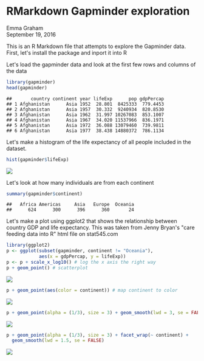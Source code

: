 # RMarkdown Gapminder exploration
Emma Graham  
September 19, 2016  

This is an R Markdown file that attempts to explore the Gapminder data.
First, let's install the package and inport it into R

Let's load the gapminder data and look at the first few rows and columns of the data

```r
library(gapminder)
head(gapminder)
```

```
##       country continent year lifeExp      pop gdpPercap
## 1 Afghanistan      Asia 1952  28.801  8425333  779.4453
## 2 Afghanistan      Asia 1957  30.332  9240934  820.8530
## 3 Afghanistan      Asia 1962  31.997 10267083  853.1007
## 4 Afghanistan      Asia 1967  34.020 11537966  836.1971
## 5 Afghanistan      Asia 1972  36.088 13079460  739.9811
## 6 Afghanistan      Asia 1977  38.438 14880372  786.1134
```

Let's make a histogram of the life expectancy of all people included in the dataset. 


```r
hist(gapminder$lifeExp)
```

![](hw_1_gapminder_exploration_files/figure-html/unnamed-chunk-2-1.png)<!-- -->

Let's look at how many individuals are from each continent


```r
summary(gapminder$continent)
```

```
##   Africa Americas     Asia   Europe  Oceania 
##      624      300      396      360       24
```

Let's make a plot using ggplot2 that shows the relationship between country GDP and life expectancy. This was taken from Jenny Bryan's "care feeding data into R" html file on stat545.com


```r
library(ggplot2)
p <- ggplot(subset(gapminder, continent != "Oceania"),
            aes(x = gdpPercap, y = lifeExp))
p <- p + scale_x_log10() # log the x axis the right way
p + geom_point() # scatterplot
```

![](hw_1_gapminder_exploration_files/figure-html/unnamed-chunk-4-1.png)<!-- -->

```r
p + geom_point(aes(color = continent)) # map continent to color
```

![](hw_1_gapminder_exploration_files/figure-html/unnamed-chunk-4-2.png)<!-- -->

```r
p + geom_point(alpha = (1/3), size = 3) + geom_smooth(lwd = 3, se = FALSE)
```

![](hw_1_gapminder_exploration_files/figure-html/unnamed-chunk-4-3.png)<!-- -->

```r
p + geom_point(alpha = (1/3), size = 3) + facet_wrap(~ continent) +
  geom_smooth(lwd = 1.5, se = FALSE)
```

![](hw_1_gapminder_exploration_files/figure-html/unnamed-chunk-4-4.png)<!-- -->
